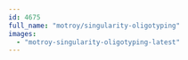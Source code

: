 ```yaml
---
id: 4675
full_name: "motroy/singularity-oligotyping"
images: 
  - "motroy-singularity-oligotyping-latest"
---
```

